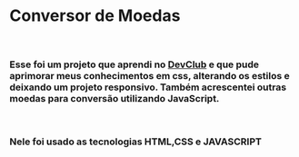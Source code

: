 <h1>Conversor de Moedas</h1>
<br>
<h3>Esse foi um projeto que aprendi no <a  href="http://rodolfomori.com.br/devclub">DevClub</a> 
  e que pude aprimorar meus conhecimentos em css, alterando os estilos e deixando um projeto responsivo. Também acrescentei outras moedas para conversão utilizando JavaScript.  </h3>
<br>
<h3>Nele foi usado as tecnologias HTML,CSS e JAVASCRIPT</h3>

<img src=""/>

